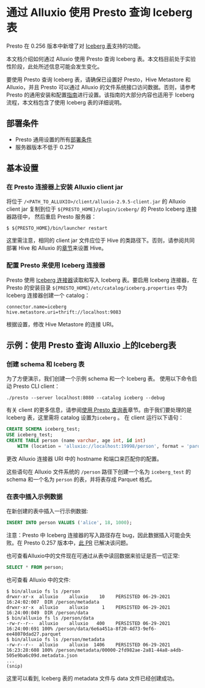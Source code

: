 # 通过 Alluxio 使用 Presto 查询 Iceberg 表

Presto 在 0.256 版本中新增了对 [Iceberg 表](https://iceberg.apache.org/)支持的功能。

本文档介绍如何通过 Alluxio 使用 Presto 查询 Iceberg 表。本文档目前处于实验性阶段，此处所述信息可能会发生变化。

要使用 Presto 查询 Iceberg 表，请确保已设置好 Presto，Hive Metastore 和 Alluxio，并且 Presto 可以通过 Alluxio 的文件系统接口访问数据。否则，请参考 Presto 的通用安装和配置[指南](../compute/Presto.md)进行设置。该指南的大部分内容也适用于 Iceberg 流程，本文档包含了使用 Iceberg 表的详细说明。
## 部署条件

* Presto 通用设置的所有[部署条件](../compute/Presto.md)
* 服务器版本不低于 0.257

## 基本设置

### 在 Presto 连接器上安装 Alluxio client jar

将位于 `/<PATH_TO_ALLUXIO>/client/alluxio-2.9.5-client.jar` 的 Alluxio client jar 复制到位于  `${PRESTO_HOME}/plugin/iceberg/` 的 Presto Iceberg 连接器路径中， 然后重启 Presto 服务器：

```console
$ ${PRESTO_HOME}/bin/launcher restart
```

这里需注意，相同的 client jar 文件应位于 Hive 的类路径下。否则，请参阅共同部署 Hive 和 Alluxio 的[章节](../compute/Hive.md#配置Hive)来设置 Hive。

### 配置 Presto 来使用 Iceberg 连接器

Presto 使用 [Iceberg 连接器](https://prestodb.io/docs/current/connector/iceberg.html)读取和写入 Iceberg 表。要启用 Iceberg 连接器，在 Presto 的安装目录 `${PRESTO_HOME}/etc/catalog/iceberg.properties` 中为 Iceberg 连接器创建一个 catalog：

```properties
connector.name=iceberg
hive.metastore.uri=thrift://localhost:9083
```

根据设置，修改 Hive Metastore 的连接 URI。
## 示例：使用 Presto 查询 Alluxio 上的Iceberg表

### 创建 schema 和 Iceberg 表

为了方便演示，我们创建一个示例 schema 和一个 Iceberg 表。
使用以下命令启动 Presto CLI client：

```console
./presto --server localhost:8080 --catalog iceberg --debug
```

有关 client 的更多信息，请参阅[使用 Presto 查询表](../compute/Presto.md#使用-presto-查询表)章节。由于我们要处理的是 Iceberg 表，这里需将 catalog 设置为`iceberg` 。
在 client 运行以下语句：

```sql
CREATE SCHEMA iceberg_test;
USE iceberg_test;
CREATE TABLE person (name varchar, age int, id int)
    WITH (location = 'alluxio://localhost:19998/person', format = 'parquet');
```

更改 Alluxio 连接器 URI 中的 hostname 和端口来匹配你的配置。

这些语句在 Alluxio 文件系统的 `/person` 路径下创建一个名为 `iceberg_test` 的 schema 和一个名为 `person` 的表，并将表存成 Parquet 格式。

### 在表中插入示例数据

在新创建的表中插入一行示例数据:

```sql
INSERT INTO person VALUES ('alice', 18, 1000);
```

注意：Presto 中 Iceberg 连接器的写入路径存在 bug，因此数据插入可能会失败。在 Presto 0.257 版本中，[此 PR](https://github.com/prestodb/presto/pull/16275) 已解决该问题。

也可查看Alluxio中的文件现在可通过从表中读回数据来验证是否一切正常:

```sql
SELECT * FROM person;
```

也可查看 Alluxio 中的文件:

```console
$ bin/alluxio fs ls /person
drwxr-xr-x  alluxio    alluxio    10    PERSISTED 06-29-2021 16:24:02:007  DIR /person/metadata
drwxr-xr-x  alluxio    alluxio     1    PERSISTED 06-29-2021 16:24:00:049  DIR /person/data
$ bin/alluxio fs ls /person/data
-rw-r--r--  alluxio    alluxio   400    PERSISTED 06-29-2021 16:24:00:691 100% /person/data/6e6a451a-8f20-4d73-9ef6-ee48070dad27.parquet
$ bin/alluxio fs ls /person/metadata
-rw-r--r--  alluxio    alluxio  1406    PERSISTED 06-29-2021 16:23:28:608 100% /person/metadata/00000-2fd982ae-2a81-44a8-a4db-505e9ba6c09d.metadata.json
...
(snip)
```

这里可以看到, Iceberg 表的 metadata 文件与 data 文件已经创建成功。
